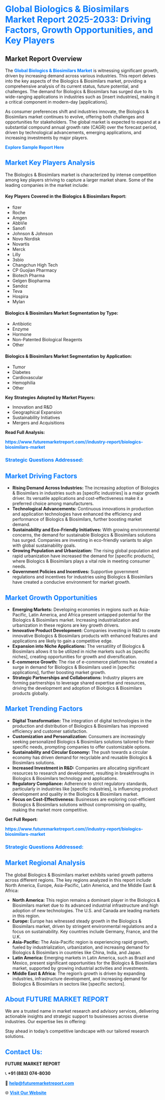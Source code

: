 <h1 style="color: #007BFF;">Global Biologics & Biosimilars Market Report 2025-2033: Driving Factors, Growth Opportunities, and Key Players</h1>

<section id="overview">
<h2>Market Report Overview</h2>
<p>The <a href="https://www.futuremarketreport.com//industry-report/biologics-biosimilars-market" style="color: #007BFF; text-decoration: none;"><strong>Global Biologics & Biosimilars Market</strong></a> is witnessing significant growth, driven by increasing demand across various industries. This report delves into the key aspects of the Biologics & Biosimilars market, providing a comprehensive analysis of its current status, future potential, and challenges. The demand for Biologics & Biosimilars has surged due to its wide-ranging applications in industries such as [insert industries], making it a critical component in modern-day [applications].</p>
<p>As consumer preferences shift and industries innovate, the Biologics & Biosimilars market continues to evolve, offering both challenges and opportunities for stakeholders. The global market is expected to expand at a substantial compound annual growth rate (CAGR) over the forecast period, driven by technological advancements, emerging applications, and increasing investments by major players.</p>
</section>

<section id="overview">
<p><a href="https://www.futuremarketreport.com//request-sample/reportId=58422" style="color: #007BFF; text-decoration: none;"><strong>Explore Sample Report Here</strong></a></p>
</section>

<section id="key-players">
<h2 style="color: #007BFF;">Market Key Players Analysis</h2>
<p>The Biologics & Biosimilars market is characterized by intense competition among key players striving to capture a larger market share. Some of the leading companies in the market include:</p>
<h4>Key Players Covered in the Biologics & Biosimilars Report:</h4>
<ul><li>fizer</li><li>Roche</li><li>Amgen</li><li>AbbVie</li><li>Sanofi</li><li>Johnson &amp; Johnson</li><li>Novo Nordisk</li><li>Novartis</li><li>Merck</li><li>Lilly</li><li>3sbio</li><li>Changchun High Tech</li><li>CP Guojian Pharmacy</li><li>Biotech Pharma</li><li>Gelgen Biopharma</li><li>Sandoz</li><li>Teva</li><li>Hospira</li><li>Mylan</li></ul>
<h4>Biologics & Biosimilars Market Segmentation by Type:</h4>
<ul><li>Antibiotic</li><li>Enzyme</li><li>Hormone</li><li>Non-Patented Biological Reagents</li><li>Other</li></ul>

<h4>Biologics & Biosimilars Market Segmentation by Application:</h4>
<ul><li>Tumor</li><li>Diabetes</li><li>Cardiovascular</li><li>Hemophilia</li><li>Other</li></ul>
<p><strong>Key Strategies Adopted by Market Players:</strong></p>
<ul>
<li>Innovation and R&D</li>
<li>Geographical Expansion</li>
<li>Sustainability Initiatives</li>
<li>Mergers and Acquisitions</li>
</ul>
</section>

<section>
<p><strong>Read Full Analysis: </strong></p><a href="https://www.futuremarketreport.com//industry-report/biologics-biosimilars-market" style="color: #007BFF; text-decoration: none;"><strong>https://www.futuremarketreport.com//industry-report/biologics-biosimilars-market</strong></a>
<h3 style="color: #007BFF;">Strategic Questions Addressed:</h3>
</section>

<section id="driving-factors">
<h2 style="color: #007BFF;">Market Driving Factors</h2>
<ul>
<li><strong>Rising Demand Across Industries:</strong> The increasing adoption of Biologics & Biosimilars in industries such as [specific industries] is a major growth driver. Its versatile applications and cost-effectiveness make it a preferred choice among manufacturers.</li>
<li><strong>Technological Advancements:</strong> Continuous innovations in production and application technologies have enhanced the efficiency and performance of Biologics & Biosimilars, further boosting market demand.</li>
<li><strong>Sustainability and Eco-Friendly Initiatives:</strong> With growing environmental concerns, the demand for sustainable Biologics & Biosimilars solutions has surged. Companies are investing in eco-friendly variants to align with global sustainability goals.</li>
<li><strong>Growing Population and Urbanization:</strong> The rising global population and rapid urbanization have increased the demand for [specific products], where Biologics & Biosimilars plays a vital role in meeting consumer needs.</li>
<li><strong>Government Policies and Incentives:</strong> Supportive government regulations and incentives for industries using Biologics & Biosimilars have created a conducive environment for market growth.</li>
</ul>
</section>

<section id="growth-opportunities">
<h2 style="color: #007BFF;">Market Growth Opportunities</h2>
<ul>
<li><strong>Emerging Markets:</strong> Developing economies in regions such as Asia-Pacific, Latin America, and Africa present untapped potential for the Biologics & Biosimilars market. Increasing industrialization and urbanization in these regions are key growth drivers.</li>
<li><strong>Innovative Product Development:</strong> Companies investing in R&D to create innovative Biologics & Biosimilars products with enhanced features and applications are likely to gain a competitive edge.</li>
<li><strong>Expansion into Niche Applications:</strong> The versatility of Biologics & Biosimilars allows it to be utilized in niche markets such as [specific niches], creating opportunities for growth and diversification.</li>
<li><strong>E-commerce Growth:</strong> The rise of e-commerce platforms has created a surge in demand for Biologics & Biosimilars used in [specific applications], further boosting market growth.</li>
<li><strong>Strategic Partnerships and Collaborations:</strong> Industry players are forming partnerships to leverage shared expertise and resources, driving the development and adoption of Biologics & Biosimilars products globally.</li>
</ul>
</section>

<section id="trending-factors">
<h2 style="color: #007BFF;">Market Trending Factors</h2>
<ul>
<li><strong>Digital Transformation:</strong> The integration of digital technologies in the production and distribution of Biologics & Biosimilars has improved efficiency and customer satisfaction.</li>
<li><strong>Customization and Personalization:</strong> Consumers are increasingly seeking personalized Biologics & Biosimilars solutions tailored to their specific needs, prompting companies to offer customizable options.</li>
<li><strong>Sustainability and Circular Economy:</strong> The push towards a circular economy has driven demand for recyclable and reusable Biologics & Biosimilars solutions.</li>
<li><strong>Increased Investment in R&D:</strong> Companies are allocating significant resources to research and development, resulting in breakthroughs in Biologics & Biosimilars technology and applications.</li>
<li><strong>Regulatory Compliance:</strong> Adherence to strict regulatory standards, particularly in industries like [specific industries], is influencing product development and quality in the Biologics & Biosimilars market.</li>
<li><strong>Focus on Cost-Effectiveness:</strong> Businesses are exploring cost-efficient Biologics & Biosimilars solutions without compromising on quality, making the market more competitive.</li>
</ul>
</section>

<section>
<p><strong>Get Full Report: </strong></p><a href="https://www.futuremarketreport.com//industry-report/biologics-biosimilars-market" style="color: #007BFF; text-decoration: none;"><strong>https://www.futuremarketreport.com//industry-report/biologics-biosimilars-market</strong></a>
<h3 style="color: #007BFF;">Strategic Questions Addressed:</h3>
</section>


<section id="regional-analysis">
<h2 style="color: #007BFF;">Market Regional Analysis</h2>
<p>The global Biologics & Biosimilars market exhibits varied growth patterns across different regions. The key regions analyzed in this report include North America, Europe, Asia-Pacific, Latin America, and the Middle East & Africa:</p>
<ul>
<li><strong>North America:</strong> This region remains a dominant player in the Biologics & Biosimilars market due to its advanced industrial infrastructure and high adoption of new technologies. The U.S. and Canada are leading markets in this region.</li>
<li><strong>Europe:</strong> Europe has witnessed steady growth in the Biologics & Biosimilars market, driven by stringent environmental regulations and a focus on sustainability. Key countries include Germany, France, and the U.K.</li>
<li><strong>Asia-Pacific:</strong> The Asia-Pacific region is experiencing rapid growth, fueled by industrialization, urbanization, and increasing demand for Biologics & Biosimilars in countries like China, India, and Japan.</li>
<li><strong>Latin America:</strong> Emerging markets in Latin America, such as Brazil and Mexico, present significant opportunities for the Biologics & Biosimilars market, supported by growing industrial activities and investments.</li>
<li><strong>Middle East & Africa:</strong> The region’s growth is driven by expanding industries, infrastructure development, and increasing demand for Biologics & Biosimilars in sectors like [specific sectors].</li>
</ul>
</section>

<footer>
<h2 style="color: #007BFF;">About FUTURE MARKET REPORT</h2>
<p>We are a trusted name in market research and advisory services, delivering actionable insights and strategic support to businesses across diverse industries. Our expertise lies in offering:</p>

<p>Stay ahead in today’s competitive landscape with our tailored research solutions.</p>

<h2 style="color: #007BFF;">Contact Us:</h2>
<p><strong>FUTURE MARKET REPORT</strong></p>
<p>📞 <strong>+91 (883) 074-8030</strong></p>
<p>📧 <strong><a href="mailto:help@futuremarketreport.com" style="color: #007BFF;">help@futuremarketreport.com</a></strong></p>
<p>🌐 <strong><a href="https://www.futuremarketreport.com/" style="color: #007BFF;">Visit Our Website</a></strong></p>
</footer>